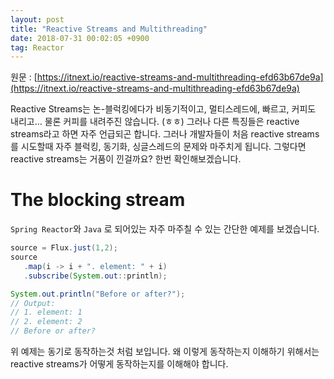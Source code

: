 ```yaml
---
layout: post
title: "Reactive Streams and Multithreading"
date: 2018-07-31 00:02:05 +0900
tag: Reactor
---
```


원문 : [https://itnext.io/reactive-streams-and-multithreading-efd63b67de9a](https://itnext.io/reactive-streams-and-multithreading-efd63b67de9a)

Reactive Streams는 논-블럭킹에다가 비동기적이고, 멀티스레드에, 빠르고, 커피도 내리고…
물론 커피를 내려주진 않습니다. (ㅎㅎ) 그러나 다른 특징들은 reactive streams라고 하면 자주 언급되곤 합니다.
그러나 개발자들이 처음 reactive streams를 시도할때 자주 블럭킹, 동기화, 싱글스레드의 문제와 마주치게 됩니다.
그렇다면 reactive streams는 거품이 낀걸까요? 한번 확인해보겠습니다.

# The blocking stream

`Spring Reactor`와 `Java` 로 되어있는 자주 마주칠 수 있는 간단한 예제를 보겠습니다.

```java
source = Flux.just(1,2);
source
   .map(i -> i + ". element: " + i)
   .subscribe(System.out::println);

System.out.println("Before or after?");
// Output:
// 1. element: 1
// 2. element: 2
// Before or after?
```

위 예제는 동기로 동작하는것 처럼 보입니다.
왜 이렇게 동작하는지 이해하기 위해서는 reactive streams가 어떻게 동작하는지를 이해해야 합니다.
